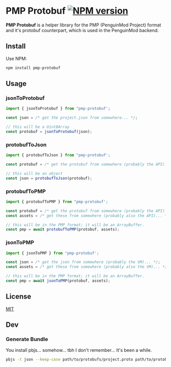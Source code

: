 # PMP Protobuf [![NPM version](https://img.shields.io/npm/v/pmp-protobuf.svg)](https://npmjs.com/package/pmp-protobuf)

**PMP Protobuf** is a helper library for the PMP (PenguinMod Project) format and it's protobuf counterpart, which is used in the PenguinMod backend.

## Install

Use NPM:

```sh
npm install pmp-protobuf
```

## Usage

### jsonToProtobuf

```js
import { jsonToProtobuf } from "pmp-protobuf';

const json = /* get the project.json from somewhere... */;

// this will be a Uint8Array
const protobuf = jsonToProtobuf(json);
```

### protobufToJson

```js
import { protobufToJson } from "pmp-protobuf';

const protobuf = /* get the protobuf from somewhere (probably the API)... */;

// this will be an object
const json = protobufToJson(protobuf);
```

### protobufToPMP

```js
import { protobufToPMP } from "pmp-protobuf';

const protobuf = /* get the protobuf from somewhere (probably the API)... */;
const assets = /* get these from somewhere (probably also the API)... */;

// this will be in the PMP format; it will be an ArrayBuffer.
const pmp = await protobufToPMP(protobuf, assets);
```

### jsonToPMP

```js
import { jsonToPMP } from "pmp-protobuf';

const json = /* get the json from somewhere (probably the VM)... */;
const assets = /* get these from somewhere (probably also the VM)... */;

// this will be in the PMP format; it will be an ArrayBuffer.
const pmp = await jsonToPMP(protobuf, assets);
```

## License

[MIT](LICENSE)

## Dev

### Generate Bundle

You install pbjs... somehow... tbh I don't remember... It's been a while.

```bash
pbjs -t json --keep-case path/to/protobufs/project.proto path/to/protobufs/sprite.proto > dest/bundle.json
```

